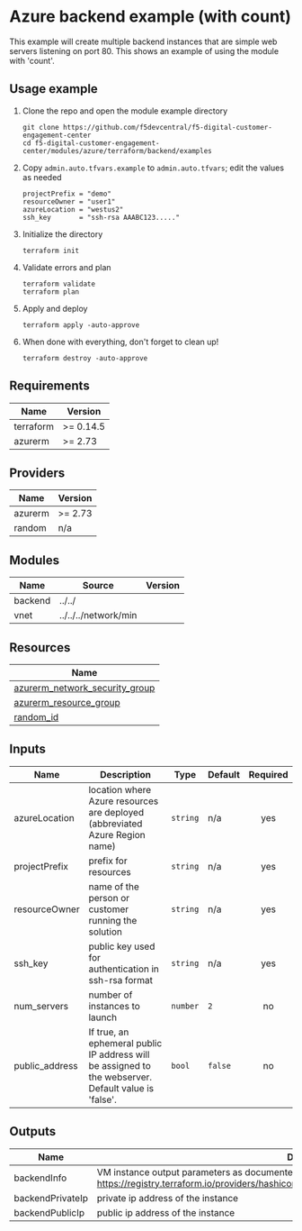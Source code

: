 # Azure backend example (with count)
<!-- spell-checker: ignore markdownlint jumphost -->

This example will create multiple backend instances that are simple web servers listening on port 80. This shows an example of using the module with 'count'.

## Usage example

1. Clone the repo and open the module example directory

   ```shell
   git clone https://github.com/f5devcentral/f5-digital-customer-engagement-center
   cd f5-digital-customer-engagement-center/modules/azure/terraform/backend/examples
   ```

2. Copy `admin.auto.tfvars.example` to `admin.auto.tfvars`; edit the values as needed

   ```hcl
   projectPrefix = "demo"
   resourceOwner = "user1"
   azureLocation = "westus2"
   ssh_key       = "ssh-rsa AAABC123....."
   ```

3. Initialize the directory

   ```shell
   terraform init
   ```

4. Validate errors and plan

   ```shell
   terraform validate
   terraform plan
   ```

5. Apply and deploy

   ```shell
   terraform apply -auto-approve
   ```

6. When done with everything, don't forget to clean up!

   ```shell
   terraform destroy -auto-approve
   ```

<!-- markdownlint-disable MD033 MD034 -->
<!-- BEGINNING OF PRE-COMMIT-TERRAFORM DOCS HOOK -->
## Requirements

| Name | Version |
|------|---------|
| terraform | >= 0.14.5 |
| azurerm | >= 2.73 |

## Providers

| Name | Version |
|------|---------|
| azurerm | >= 2.73 |
| random | n/a |

## Modules

| Name | Source | Version |
|------|--------|---------|
| backend | ../../ |  |
| vnet | ../../../network/min |  |

## Resources

| Name |
|------|
| [azurerm_network_security_group](https://registry.terraform.io/providers/hashicorp/azurerm/latest/docs/resources/network_security_group) |
| [azurerm_resource_group](https://registry.terraform.io/providers/hashicorp/azurerm/latest/docs/resources/resource_group) |
| [random_id](https://registry.terraform.io/providers/hashicorp/random/latest/docs/resources/id) |

## Inputs

| Name | Description | Type | Default | Required |
|------|-------------|------|---------|:--------:|
| azureLocation | location where Azure resources are deployed (abbreviated Azure Region name) | `string` | n/a | yes |
| projectPrefix | prefix for resources | `string` | n/a | yes |
| resourceOwner | name of the person or customer running the solution | `string` | n/a | yes |
| ssh\_key | public key used for authentication in ssh-rsa format | `string` | n/a | yes |
| num\_servers | number of instances to launch | `number` | `2` | no |
| public\_address | If true, an ephemeral public IP address will be assigned to the webserver. Default value is 'false'. | `bool` | `false` | no |

## Outputs

| Name | Description |
|------|-------------|
| backendInfo | VM instance output parameters as documented here: https://registry.terraform.io/providers/hashicorp/azurerm/latest/docs/resources/linux_virtual_machine |
| backendPrivateIp | private ip address of the instance |
| backendPublicIp | public ip address of the instance |
<!-- END OF PRE-COMMIT-TERRAFORM DOCS HOOK -->
<!-- markdownlint-enable MD033 MD034 -->
